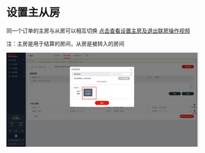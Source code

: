 # 设置主从房

同一个订单的主房与从房可以相互切换  [点击查看设置主房及退出联房操作视频](https://crs-pms-vidio.oss-cn-beijing.aliyuncs.com/%E8%AE%BE%E7%BD%AE%E4%B8%BB%E6%88%BFor%E9%80%80%E5%87%BA%E8%81%94%E6%88%BF.mp4)

注：主房是用于结算的房间，从房是被转入的房间

![](../../../.gitbook/assets/image%20%28882%29.png)

